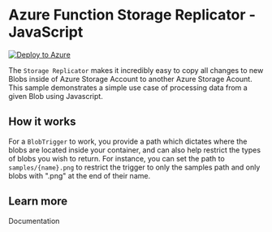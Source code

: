 # Azure Function Storage Replicator - JavaScript

[![Deploy to Azure](http://azuredeploy.net/deploybutton.png)](https://azuredeploy.net/)


The `Storage Replicator` makes it incredibly easy to copy all changes to new Blobs inside of Azure Storage Account to another Azure Storage Acount. This sample demonstrates a simple use case of processing data from a given Blob using Javascript.

## How it works

For a `BlobTrigger` to work, you provide a path which dictates where the blobs are located inside your container, and can also help restrict the types of blobs you wish to return. For instance, you can set the path to `samples/{name}.png` to restrict the trigger to only the samples path and only blobs with ".png" at the end of their name.

## Learn more

<TODO> Documentation